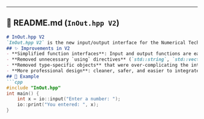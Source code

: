
---

## 📄 README.md (`InOut.hpp V2`)

```markdown
# InOut.hpp V2
`InOut.hpp V2` is the new input/output interface for the Numerical Techniques for Engineers (NTE) library.
## ✨ Improvements in V2
- **Simplified function interfaces**: Input and output functions are easier to use.
- **Removed unnecessary `using` directives** (`std::string`, `std::vector`, etc.) to avoid namespace pollution and conflicts.
- **Removed type-specific objects** that were over-complicating the interface.
- **More professional design**: cleaner, safer, and easier to integrate into projects.
## 🚀 Example
```cpp
#include "InOut.hpp"
int main() {
    int x = io::input("Enter a number: ");
    io::print("You entered: ", x);
}
